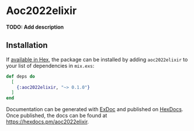 # Aoc2022elixir

**TODO: Add description**

## Installation

If [available in Hex](https://hex.pm/docs/publish), the package can be installed
by adding `aoc2022elixir` to your list of dependencies in `mix.exs`:

```elixir
def deps do
  [
    {:aoc2022elixir, "~> 0.1.0"}
  ]
end
```

Documentation can be generated with [ExDoc](https://github.com/elixir-lang/ex_doc)
and published on [HexDocs](https://hexdocs.pm). Once published, the docs can
be found at <https://hexdocs.pm/aoc2022elixir>.

